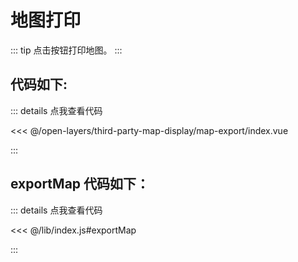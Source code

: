 <script setup>
import Map from './index.vue'
</script>
# 地图打印

::: tip
点击按钮打印地图。
:::

<Map />

## 代码如下:

::: details 点我查看代码

<<< @/open-layers/third-party-map-display/map-export/index.vue

:::

## exportMap 代码如下：

::: details 点我查看代码

<<< @/lib/index.js#exportMap

:::